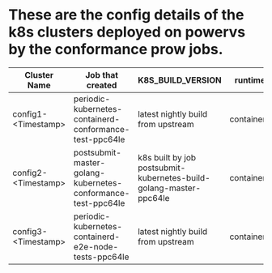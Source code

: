 # These are the config details of the k8s clusters deployed on powervs by the conformance prow jobs.

| Cluster Name        | Job that created                                             | K8S_BUILD_VERSION                                                  | runtime    | Purpose of Job        |
|---------------------|--------------------------------------------------------------|--------------------------------------------------------------------|------------|--------------------------|
| config1-\<Timestamp\> | periodic-kubernetes-containerd-conformance-test-ppc64le      | latest nightly build from upstream                                 | containerd | To run conformance tests from e2e suite        |
| config2-\<Timestamp\> | postsubmit-master-golang-kubernetes-conformance-test-ppc64le | k8s built by job postsubmit-kubernetes-build-golang-master-ppc64le | containerd     | To run conformance tests from e2e suite         |
| config3-\<Timestamp\> | periodic-kubernetes-containerd-e2e-node-tests-ppc64le | latest nightly build from upstream | containerd | To run NodeConformace tests from e2e-node suite |
